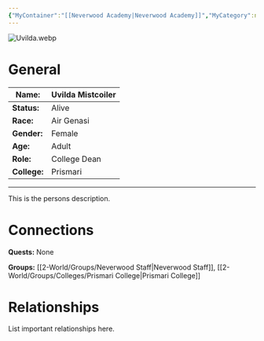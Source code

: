 ```yaml
---
{"MyContainer":"[[Neverwood Academy|Neverwood Academy]]","MyCategory":null,"image":"Uvilda.webp","tags":["Category/People"],"obsidianUIMode":"preview","aliases":null,"NoteStatus":"❓","char_status":"Alive","char_race":"Air Genasi","char_gender":"Female","char_role":"College Dean","char_college":"Prismari","char_items":null,"char_age":"Adult","parents":null,"children":null,"enemies":null,"allies":null,"siblings":null,"partner":null,"Connected_Quests":[],"Connected_Groups":["[[2-World/Groups/Neverwood Staff.md|Neverwood Staff]]","[[Prismari College|Prismari College]]"],"dg-publish":true,"dg-path":"World/People/Staff/Uvilda Mistcoiler.md","permalink":"/world/people/staff/uvilda-mistcoiler/","dgPassFrontmatter":true,"updated":"2025-10-04T12:15:34.000+01:00"}
---
```



![Uvilda.webp](/img/user/z_Assets/character_art/NPCs/Staff/Uvilda.webp)
# General


| Name:        | Uvilda Mistcoiler |
| ------------ | ----------------- |
| **Status:**  | Alive             |
| **Race:**    | Air Genasi        |
| **Gender:**  | Female            |
| **Age:**     | Adult             |
| **Role:**    | College Dean      |
| **College:** | Prismari          |


---

This is the persons description. 


# Connections


**Quests:** None 

**Groups:** [[2-World/Groups/Neverwood Staff\|Neverwood Staff]], [[2-World/Groups/Colleges/Prismari College\|Prismari College]]


# Relationships

List important relationships here. 

